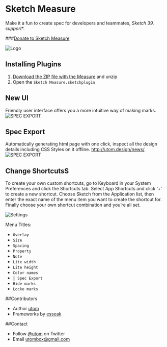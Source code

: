 # Sketch Measure

Make it a fun to create spec for developers and teammates, **Sketch 39.* support**. 

###[Donate to Sketch Measure](http://utom.design/measure/donate.html)

![Logo](http://utom.design/logo@2x.png)

## Installing Plugins
1. [Download the ZIP file with the Measure](https://github.com/utom/sketch-measure/archive/master.zip) and unzip
2. Open the `Sketch Measure.sketchplugin`

## New UI
Friendly user interface offers you a more intuitive way of making marks.
![SPEC EXPORT](http://utom.design/ui.png)

## Spec Export
Automatically generating html page with one click, inspect all the design details including CSS Styles on it offline.
http://utom.design/news/
![SPEC EXPORT](http://utom.design/export@2x.png)

## Change ShortcutsS
To create your own custom shortcuts, go to Keyboard in your System Preferences and click the Shortcuts tab. Select App Shortcuts and click ‘+’ to create a new shortcut. Choose Sketch from the Application list, then enter the exact name of the menu item you want to create the shortcut for. Finally choose your own shortcut combination and you’re all set.

![Settings](http://sketchshortcuts.com/images/mac@2x.png)

Menu Titles:

* `Overlay`
* `Size`
* `Spacing`
* `Property`
* `Note`
* `Lite width`
* `Lite height`
* `Color names`
* `💎 Spec Export`
* `Hide marks`
* `Locke marks`

##Contributors
* Author [utom](http://utom.design)
* Frameworks by [esseak](https://github.com/esseak)

##Contact

* Follow [@utom](http://twitter.com/utom) on Twitter
* Email <utombox@gmail.com>
